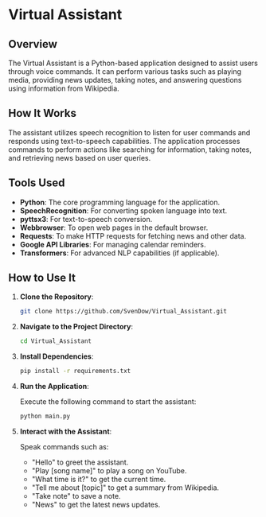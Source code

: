 # Virtual Assistant

## Overview
The Virtual Assistant is a Python-based application designed to assist users through voice commands. It can perform various tasks such as playing media, providing news updates, taking notes, and answering questions using information from Wikipedia.

## How It Works
The assistant utilizes speech recognition to listen for user commands and responds using text-to-speech capabilities. The application processes commands to perform actions like searching for information, taking notes, and retrieving news based on user queries.

## Tools Used
- **Python**: The core programming language for the application.
- **SpeechRecognition**: For converting spoken language into text.
- **pyttsx3**: For text-to-speech conversion.
- **Webbrowser**: To open web pages in the default browser.
- **Requests**: To make HTTP requests for fetching news and other data.
- **Google API Libraries**: For managing calendar reminders.
- **Transformers**: For advanced NLP capabilities (if applicable).

## How to Use It
1. **Clone the Repository**: 
   ```bash
   git clone https://github.com/SvenDow/Virtual_Assistant.git
   ```
   
2. **Navigate to the Project Directory**:
   ```bash
   cd Virtual_Assistant
   ```
   
3. **Install Dependencies**:
   
   ```bash
   pip install -r requirements.txt
   ```
   
4. **Run the Application**:

   Execute the following command to start the assistant:

   ```bash
   python main.py
   ```
   
5. **Interact with the Assistant**:

   Speak commands such as:
   
   - "Hello" to greet the assistant.
   - "Play [song name]" to play a song on YouTube.
   - "What time is it?" to get the current time.
    - "Tell me about [topic]" to get a summary from Wikipedia.
    - "Take note" to save a note.
    - "News" to get the latest news updates.

